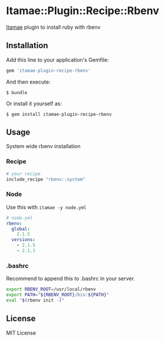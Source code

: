 # Itamae::Plugin::Recipe::Rbenv

[Itamae](https://github.com/ryotarai/itamae) plugin to install ruby with rbenv

## Installation

Add this line to your application's Gemfile:

```ruby
gem 'itamae-plugin-recipe-rbenv'
```

And then execute:

    $ bundle

Or install it yourself as:

    $ gem install itamae-plugin-recipe-rbenv

## Usage

System wide rbenv installation

### Recipe

```ruby
# your recipe
include_recipe "rbenv::system"
```

### Node

Use this with `itamae -y node.yml`

```yaml
# node.yml
rbenv:
  global:
    2.1.5
  versions:
    - 2.1.5
    - 2.1.3
```

### .bashrc

Recommend to append this to .bashrc in your server.

```bash
export RBENV_ROOT=/usr/local/rbenv
export PATH="${RBENV_ROOT}/bin:${PATH}"
eval "$(rbenv init -)"
```

## License

MIT License
